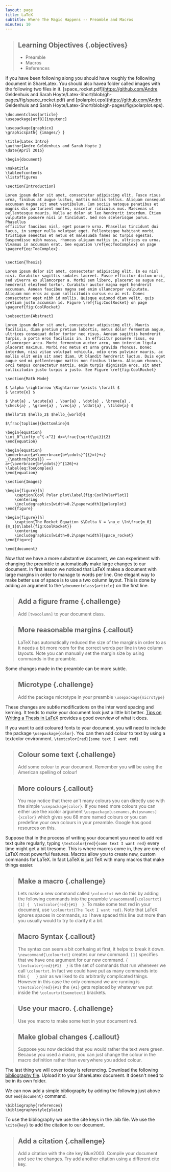 ```yaml
---
layout: page
title: LaTeX
subtitle: Where The Magic Happens -- Preamble and Macros
minutes: 10
---
```

> ## Learning Objectives {.objectives}
>
> * Preamble
> * Macros
> * References

If you have been following along you should have roughly the following
document in ShareLatex.  You should also havea  folder called images
with the following two files in it.  [space_rocket.pdf](https://github.com/Andre Geldenhuis and Sarah Hoyte/Latex-Short/blob/gh-pages/fig/space_rocket.pdf)
 and [polarplot.eps](https://github.com/Andre Geldenhuis and Sarah Hoyte/Latex-Short/blob/gh-pages/fig/polarplot.eps).


~~~ {.latex}
\documentclass{article}
\usepackage[utf8]{inputenc}

\usepackage{graphicx}
\graphicspath{ {images/} }

\title{Latex Intro}
\author{Andre Geldenhuis and Sarah Hoyte }
\date{April 2015}

\begin{document}

\maketitle
\tableofcontents
\listoffigures

\section{Introduction}

Lorem ipsum dolor sit amet, consectetur adipiscing elit. Fusce risus 
urna, finibus at augue luctus, mattis mollis tellus. Aliquam consequat 
accumsan magna sit amet vestibulum. Cum sociis natoque penatibus et 
magnis dis parturient montes, nascetur ridiculus mus. Maecenas ut 
pellentesque mauris. Nulla ac dolor at leo hendrerit interdum. Etiam 
vulputate posuere nisi in tincidunt. Sed non scelerisque purus. Phasellus 
efficitur faucibus nisl, eget posuere urna. Phasellus tincidunt dui 
lacus, in semper nulla volutpat eget. Pellentesque habitant morbi 
tristique senectus et netus et malesuada fames ac turpis egestas. 
Suspendisse nibh massa, rhoncus aliquam mattis in, ultrices eu urna. 
Vivamus in accumsan erat. See equation \ref{eq:TooComplex} on page \pageref{eq:TooComplex}.


\section{Thesis}

Lorem ipsum dolor sit amet, consectetur adipiscing elit. In eu nisl nisi. Curabitur sagittis sodales laoreet. Fusce efficitur dictum orci, sed viverra ex ullamcorper a. Morbi sem libero, placerat eu augue nec, hendrerit eleifend tortor. Curabitur auctor magna eget hendrerit accumsan. Aenean faucibus magna sed enim ullamcorper vulputate. Aliquam non eros ac quam sollicitudin cursus eu ac est. Donec consectetur eget nibh id mollis. Quisque euismod diam velit, quis pretium justo accumsan id. Figure \ref{fig:CoolRocket} on page \pageref{fig:CoolRocket}

\subsection{Abstract}

Lorem ipsum dolor sit amet, consectetur adipiscing elit. Mauris facilisis, diam pretium pretium lobortis, metus dolor fermentum augue, ultrices consequat dolor tortor nec risus. Aenean sagittis hendrerit turpis, a porta eros facilisis in. In efficitur posuere risus, eu ullamcorper arcu. Morbi fermentum auctor arcu, non interdum ligula placerat maximus. Morbi nec metus et urna gravida rhoncus. Donec interdum, nisi vitae volutpat vehicula, odio eros pulvinar mauris, ac mollis elit enim sit amet diam. Ut blandit hendrerit luctus. Duis eget augue sed mi pellentesque mattis non finibus libero. Aliquam rhoncus, orci tempus consectetur mattis, enim turpis dignissim eros, sit amet sollicitudin justo turpis a justo. See Figure \ref{fig:CoolRocket}

\section{Math Mode}

$ \alpha \rightarrow \Rightarrow \exists \forall $
$ \acute{e} $

$ \hat{a} , \acute{a} , \bar{a} , \dot{a} , \breve{a} ,
\check{a} , \grave{a} , \vec{a} , \ddot{a} , \tilde{a} $

$hello^2$ $hello_2$ $hello_{world}$ 

$\frac{topline}{bottomline}$

\begin{equation}
\int_0^\infty e^{-x^2} dx=\frac{\sqrt{\pi}}{2}
\end{equation}

\begin{equation}
\underbrace{a+\overbrace{b+\cdots}^{{}=t}+z}
_{\mathrm{total}} ~~
a+{\overbrace{b+\cdots}}^{126}+z
\label{eq:TooComplex}
\end{equation}

\section{Images}

\begin{figure}[h]
    \caption{Cool Polar plot\label{fig:CoolPolarPlot}}
    \centering
    \includegraphics[width=0.2\paperwidth]{polarplot}
\end{figure}

\begin{figure}[h]
    \caption{The Rocket Equation $\Delta V = \nu_e \ln\frac{m_0}{m_1}$\label{fig:CoolRocket}}
    \centering
    \includegraphics[width=0.2\paperwidth]{space_rocket}
\end{figure}

\end{document}
~~~

Now that we have a more substantive document, we can experiment with changing
the preamble to automatically make large changes to our document.   In 
first lesson we noticed that LaTeX makes a document with large margins in 
order to manage to words per line.  One elegant way to make better use of
space is to use a two column layout.  This is done by adding an argument
to the ```\documentclass{article}``` on the first line.

> ## Add a figure frame  {.challenge}
> Add ```[twocolumn]``` to your document class.  

> ## More reasonable margins {.callout}
>
> LaTeX has automatically reduced the size of the margins in order to as
> it needs a bit more room for the correct words per line in two column
> layouts.  Note you can manually set the margin size by using commands
> in the preamble.

Some changes made in the preamble can be more subtle.

> ## Microtype {.challenge}
> Add the package microtype in your preamble ```\usepackage{microtype}```

These changes are subtle modifications on the inter word spacing and 
kerning.  It tends to make your document look just a little bit 
better. [Tips on Writing a Thesis in LaTeX](http://www.khirevich.com/latex/microtype/) provides
a good overview of what it does.

If you want to add coloured fonts to your document, you will need to 
include the package ```\usepackage{color}```.  You can then add colour
to text by using a textcolor environment. ```\textcolor{red}{some text I want red}```
 
> ## Colour some text {.challenge}
> Add some colour to your document.  Remember you will be using the 
> American spelling of colour!

> ## More colours {.callout}
>
> You may notice that there an't many colours you can directly use
> with the simple ```\usepackage{color}```.  If you need more colours
> you can either use the xcolor argument ```\usepackage[usenames,dvipsnames]{xcolor}```
> which gives you 68 more named colours or you can predefine your own
> colours in your preamble.  Google has good resources on this.

Suppose that in the process of writing your document you need to add red 
text quite regularly, typing ```\textcolor{red}{some text I want red}``` 
every time might get a bit tiresome. This is where macros come in, they
are one of LaTeX most powerful features.  Macros allow you to create new,
custom commands for LaTeX.  In fact LaTeX is just TeX with many macros that
make things easier.  


> ## Make a macro {.challenge}
>
> Lets make a new command called ```\colourtxt``` we do this by adding the
> following commands into the preamble 
> ```\newcommand{\colourtxt} [1] {  \textcolor{red}{#1}  }```.  To make 
> some text red in your document, use ```\colourtxt{The Text I want red}```.
> Note that LaTeX ignores spaces in commands, so I have spaced this line
> out more than you usually would to try to clarify it a bit.

> ## Macro Syntax {.callout}
>
> The syntax can seem a bit confusing at first, it helps to break it 
> down. ```\newcommand{\colourtxt}``` creates our new command.  ```[1]```
> specifies that we have one argument for our new command.  ```{  \textcolor{red}{#1}  }```
> is the set of commands that run whenever we call ```\colourtxt```.  In 
> fact we could have put as many commands into this ```{   }``` pair as 
> we liked to do arbitrarily complicated things.  However in this case
> the only command we are running is ```\textcolor{red}{#1}``` the ```{#1}```
> gets replaced by whatever we put inside the ```\colourtxt{sometext}``` brackets.

> ## Use your macro. {.challenge}
>
> Use you macro to make some text in your document red.

> ## Make global changes {.callout}
>
> Suppose you now decided that you would rather the text were green.  Because
> you used a macro, you can just change the colour in the macro definition
> rather than everywhere you added colour.

The last thing we will cover today is referencing.  Download the 
following [bibliography file](https://github.com/andre-geldenhuis/Latex-Short/blob/gh-pages/references.bib). Upload
it to your ShareLatex document. It doesn't need to be in its own folder.

We can now add a simple bibliography by adding the following just above our
```end{document}``` command.

~~~ {.latex}
\bibliography{references}
\bibliographystyle{plain}
~~~

To use the bibliography we use the cite keys in the .bib file.  We use the
```\cite{key}``` to add the citation to our document.

> ## Add a citation {.challenge}
>
> Add a citation with the cite key Blue2003.  Compile your document and
> see the changes.  Try add another citation using a different cite key.

 






